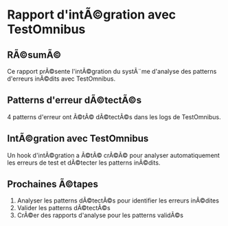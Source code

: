 # Rapport d'intÃ©gration avec TestOmnibus

## RÃ©sumÃ©

Ce rapport prÃ©sente l'intÃ©gration du systÃ¨me d'analyse des patterns d'erreurs inÃ©dits avec TestOmnibus.

## Patterns d'erreur dÃ©tectÃ©s

4 patterns d'erreur ont Ã©tÃ© dÃ©tectÃ©s dans les logs de TestOmnibus.

## IntÃ©gration avec TestOmnibus

Un hook d'intÃ©gration a Ã©tÃ© crÃ©Ã© pour analyser automatiquement les erreurs de test et dÃ©tecter les patterns inÃ©dits.

## Prochaines Ã©tapes

1. Analyser les patterns dÃ©tectÃ©s pour identifier les erreurs inÃ©dites
2. Valider les patterns dÃ©tectÃ©s
3. CrÃ©er des rapports d'analyse pour les patterns validÃ©s
